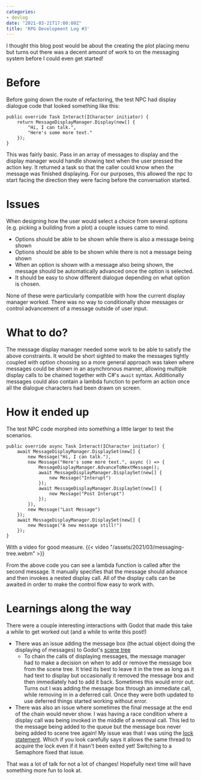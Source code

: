 ```yaml
---
categories:
- devlog
date: "2021-03-21T17:00:00Z"
title: 'RPG Development Log #3'
---
```

I thought this blog post would be about the creating the plot placing menu but turns out there was a decent amount of work to on the messaging system before I could even get started!
# Before
Before going down the route of refactoring, the test NPC had display dialogue code that looked something like this:
```
public override Task Interact(ICharacter initiator) {
    return MessageDisplayManager.Display(new[] {
        "Hi, I can talk.", 
        "Here's some more text."
    });
}
```
This was fairly basic. Pass in an array of messages to display and the display manager would handle showing text when the user pressed the action key.
It returned a task so that the caller could know when the message was finished displaying. For our purposes, this allowed the npc to start facing the direction they were facing before the conversation started.

# Issues
When designing how the user would select a choice from several options (e.g. picking a building from a plot) a couple issues came to mind.
* Options should be able to be shown while there is also a message being shown
* Options should be able to be shown while there is not a message being shown
* When an option is shown with a message also being shown, the message should be automatically advanced once the option is selected.
* It should be easy to show different dialogue depending on what option is chosen.

None of these were particularly compatible with how the current display manager worked. There was no way to conditionally show messages or control advancement of a message outside of user input.

# What to do?
The message display manager needed some work to be able to satisfy the above constraints. It would be short sighted to make the messages tightly coupled with option choosing so a more general approach was taken where messages could be shown in an asynchronous manner, allowing multiple display calls to be chained together with C#'s `await` syntax.
Additionally messages could also contain a lambda function to perform an action once all the dialogue characters had been drawn on screen.

# How it ended up
The test NPC code morphed into something a little larger to test the scenarios.

```
public override async Task Interact(ICharacter initiator) {
    await MessageDisplayManager.DisplaySet(new[] {
        new Message("Hi, I can talk."),
        new Message("Here's some more text.", async () => {
            MessageDisplayManager.AdvanceToNextMessage();
            await MessageDisplayManager.DisplaySet(new[] {
                new Message("Interupt")
            });
            await MessageDisplayManager.DisplaySet(new[] {
                new Message("Post Interupt")
            });
        }),
        new Message("Last Message")
    });
    await MessageDisplayManager.DisplaySet(new[] {
        new Message("A new message still!")
    });
}
```
With a video for good measure.
{{< video "/assets/2021/03/messaging-tree.webm" >}}

From the above code you can see a lambda function is called after the second message. It manually specifies that the message should advance and then invokes a nested display call. All of the display calls can be awaited in order to make the control flow easy to work with.

# Learnings along the way

There were a couple interesting interactions with Godot that made this take a while to get worked out (and a while to write this post!)
* There was an issue adding the message box (the actual object doing the displaying of messages) to Godot's [scene tree](https://docs.godotengine.org/en/stable/getting_started/step_by_step/scene_tree.html)
   * To chain the calls of displaying messages, the message manager had to make a decision on when to add or remove the message box from the scene tree. It tried its best to leave it in the tree as long as it had text to display but occasionally it removed the message box and then immediately had to add it back. Sometimes this would error out. Turns out I was adding the message box through an immediate call, while removing in in a deferred call. Once they were both updated to use deferred things started working without error.
* There was also an issue where sometimes the final message at the end of the chain would never show. I was having a race condition where a display call was being invoked in the middle of a removal call. This led to the message being added to the queue but the message box never being added to scene tree again! My issue was that I was using the [lock statement](https://docs.microsoft.com/en-us/dotnet/csharp/language-reference/keywords/lock-statement). Which if you look carefully says it allows the same thread to acquire the lock even if it hasn't been exited yet! Switching to a Semaphore fixed that issue.

That was a lot of talk for not a lot of changes! Hopefully next time will have something more fun to look at.